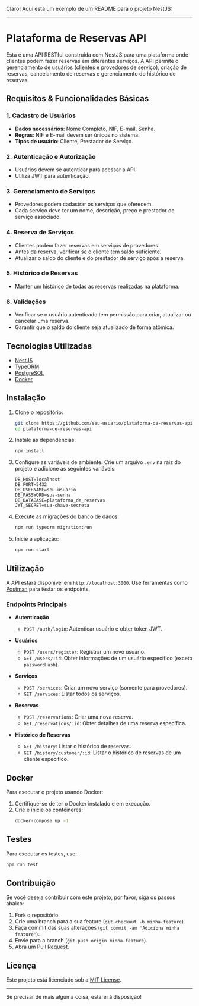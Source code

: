 Claro! Aqui está um exemplo de um README para o projeto NestJS:

---

# Plataforma de Reservas API

Esta é uma API RESTful construída com NestJS para uma plataforma onde clientes podem fazer reservas em diferentes serviços. A API permite o gerenciamento de usuários (clientes e provedores de serviço), criação de reservas, cancelamento de reservas e gerenciamento do histórico de reservas.

## Requisitos & Funcionalidades Básicas

### 1. Cadastro de Usuários

- **Dados necessários**: Nome Completo, NIF, E-mail, Senha.
- **Regras**: NIF e E-mail devem ser únicos no sistema.
- **Tipos de usuário**: Cliente, Prestador de Serviço.

### 2. Autenticação e Autorização

- Usuários devem se autenticar para acessar a API.
- Utiliza JWT para autenticação.

### 3. Gerenciamento de Serviços

- Provedores podem cadastrar os serviços que oferecem.
- Cada serviço deve ter um nome, descrição, preço e prestador de serviço associado.

### 4. Reserva de Serviços

- Clientes podem fazer reservas em serviços de provedores.
- Antes da reserva, verificar se o cliente tem saldo suficiente.
- Atualizar o saldo do cliente e do prestador de serviço após a reserva.

### 5. Histórico de Reservas

- Manter um histórico de todas as reservas realizadas na plataforma.

### 6. Validações

- Verificar se o usuário autenticado tem permissão para criar, atualizar ou cancelar uma reserva.
- Garantir que o saldo do cliente seja atualizado de forma atômica.

## Tecnologias Utilizadas

- [NestJS](https://nestjs.com/)
- [TypeORM](https://typeorm.io/)
- [PostgreSQL](https://www.postgresql.org/)
- [Docker](https://www.docker.com/)

## Instalação

1. Clone o repositório:

   ```bash
   git clone https://github.com/seu-usuario/plataforma-de-reservas-api.git
   cd plataforma-de-reservas-api
   ```

2. Instale as dependências:

   ```bash
   npm install
   ```

3. Configure as variáveis de ambiente. Crie um arquivo `.env` na raiz do projeto e adicione as seguintes variáveis:

   ```plaintext
   DB_HOST=localhost
   DB_PORT=5432
   DB_USERNAME=seu-usuario
   DB_PASSWORD=sua-senha
   DB_DATABASE=plataforma_de_reservas
   JWT_SECRET=sua-chave-secreta
   ```

4. Execute as migrações do banco de dados:

   ```bash
   npm run typeorm migration:run
   ```

5. Inicie a aplicação:
   ```bash
   npm run start
   ```

## Utilização

A API estará disponível em `http://localhost:3000`. Use ferramentas como [Postman](https://www.postman.com/) para testar os endpoints.

### Endpoints Principais

- **Autenticação**
  - `POST /auth/login`: Autenticar usuário e obter token JWT.
- **Usuários**

  - `POST /users/register`: Registrar um novo usuário.
  - `GET /users/:id`: Obter informações de um usuário específico (exceto `passwordHash`).

- **Serviços**

  - `POST /services`: Criar um novo serviço (somente para provedores).
  - `GET /services`: Listar todos os serviços.

- **Reservas**

  - `POST /reservations`: Criar uma nova reserva.
  - `GET /reservations/:id`: Obter detalhes de uma reserva específica.

- **Histórico de Reservas**
  - `GET /history`: Listar o histórico de reservas.
  - `GET /history/customer/:id`: Listar o histórico de reservas de um cliente específico.

## Docker

Para executar o projeto usando Docker:

1. Certifique-se de ter o Docker instalado e em execução.
2. Crie e inicie os contêineres:
   ```bash
   docker-compose up -d
   ```

## Testes

Para executar os testes, use:

```bash
npm run test
```

## Contribuição

Se você deseja contribuir com este projeto, por favor, siga os passos abaixo:

1. Fork o repositório.
2. Crie uma branch para a sua feature (`git checkout -b minha-feature`).
3. Faça commit das suas alterações (`git commit -am 'Adiciona minha feature'`).
4. Envie para a branch (`git push origin minha-feature`).
5. Abra um Pull Request.

## Licença

Este projeto está licenciado sob a [MIT License](LICENSE).

---

Se precisar de mais alguma coisa, estarei à disposição!
